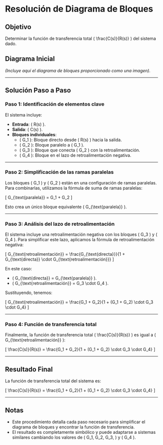 # Resolución de Diagrama de Bloques

## Objetivo
Determinar la función de transferencia total \( \frac{C(s)}{R(s)} \) del sistema dado.

## Diagrama Inicial
*(Incluye aquí el diagrama de bloques proporcionado como una imagen).*

---

## Solución Paso a Paso

### Paso 1: Identificación de elementos clave
El sistema incluye:
- **Entrada**: \( R(s) \).
- **Salida**: \( C(s) \).
- **Bloques individuales**:
  - \( G_1 \): Bloque directo desde \( R(s) \) hacia la salida.
  - \( G_2 \): Bloque paralelo a \( G_1 \).
  - \( G_3 \): Bloque que conecta \( G_2 \) con la retroalimentación.
  - \( G_4 \): Bloque en el lazo de retroalimentación negativa.

---

### Paso 2: Simplificación de las ramas paralelas
Los bloques \( G_1 \) y \( G_2 \) están en una configuración de ramas paralelas. Para combinarlas, utilizamos la fórmula de suma de ramas paralelas:

\[
G_{\text{paralela}} = G_1 + G_2
\]

Esto crea un único bloque equivalente \( G_{\text{paralela}} \).

---

### Paso 3: Análisis del lazo de retroalimentación
El sistema incluye una retroalimentación negativa con los bloques \( G_3 \) y \( G_4 \). Para simplificar este lazo, aplicamos la fórmula de retroalimentación negativa:

\[
G_{\text{retroalimentación}} = \frac{G_{\text{directa}}}{1 + G_{\text{directa}} \cdot G_{\text{retroalimentación}}}
\]

En este caso:
- \( G_{\text{directa}} = G_{\text{paralela}} \).
- \( G_{\text{retroalimentación}} = G_3 \cdot G_4 \).

Sustituyendo, tenemos:

\[
G_{\text{retroalimentación}} = \frac{G_1 + G_2}{1 + (G_1 + G_2) \cdot G_3 \cdot G_4}
\]

---

### Paso 4: Función de transferencia total
Finalmente, la función de transferencia total \( \frac{C(s)}{R(s)} \) es igual a \( G_{\text{retroalimentación}} \):

\[
\frac{C(s)}{R(s)} = \frac{G_1 + G_2}{1 + (G_1 + G_2) \cdot G_3 \cdot G_4}
\]

---

## Resultado Final
La función de transferencia total del sistema es:

\[
\frac{C(s)}{R(s)} = \frac{G_1 + G_2}{1 + (G_1 + G_2) \cdot G_3 \cdot G_4}
\]

---

## Notas
- Este procedimiento detalla cada paso necesario para simplificar el diagrama de bloques y encontrar la función de transferencia.
- El resultado es completamente simbólico y puede adaptarse a sistemas similares cambiando los valores de \( G_1, G_2, G_3, \) y \( G_4 \).



